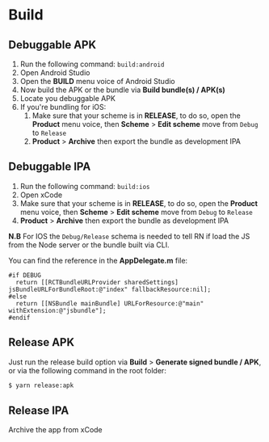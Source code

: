 # Build

## Debuggable APK

1. Run the following command: `build:android`
2. Open Android Studio 
3. Open the **BUILD** menu voice of Android Studio
4. Now build the APK or the bundle via **Build bundle(s) / APK(s)**
5. Locate you debuggable APK
5. If you're bundling for iOS:
   1. Make sure that your scheme is in **RELEASE**, to do so, open the **Product** menu voice, then **Scheme** > **Edit scheme** move from `Debug` to `Release`
   2. **Product** > **Archive** then export the bundle as development IPA
   
## Debuggable IPA

1. Run the following command: `build:ios`
2. Open xCode
3. Make sure that your scheme is in **RELEASE**, to do so, open the **Product** menu voice, then **Scheme** > **Edit scheme** move from `Debug` to `Release`
4. **Product** > **Archive** then export the bundle as development IPA
   
**N.B** For IOS the `Debug/Release` schema is needed to tell RN if load the JS from the Node server or the bundle built via CLI.

You can find the reference in the **AppDelegate.m** file:

```
#if DEBUG
  return [[RCTBundleURLProvider sharedSettings] jsBundleURLForBundleRoot:@"index" fallbackResource:nil];
#else
  return [[NSBundle mainBundle] URLForResource:@"main" withExtension:@"jsbundle"];
#endif
```

## Release APK

Just run the release build option via **Build** > **Generate signed bundle / APK**, or via the following command in the root folder: 

```zsh
$ yarn release:apk
```

## Release IPA

Archive the app from xCode
